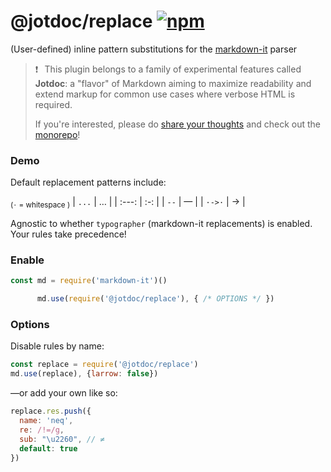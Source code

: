 
# @jotdoc/replace  [![npm](https://img.shields.io/npm/v/%40jotdoc%2Freplace?style=flat-square&logo=npm&label=%20&labelColor=white&color=%23eef)](https://www.npmjs.com/package/@jotdoc/replace) 

(User-defined) inline pattern substitutions for the [markdown-it](https://github.com/markdown-it/markdown-it) parser

> ❗⠀This plugin belongs to a family of experimental features called **Jotdoc**: a  "flavor" of Markdown aiming to maximize readability and extend markup for common use cases where verbose HTML is required.
>
> If you're interested, please do [share your thoughts](https://github.com/Acumane/jotdoc/discussions) and check out the [monorepo](https://github.com/Acumane/jotdoc)!

### Demo
Default replacement patterns include:

<sub>(`·` = whitespace )</sub>
| `...` |  …  |
| :---: | :-: |
| `--`  |  —  |
| `·->·`  |  →  |

Agnostic to whether `typographer` (markdown-it replacements) is enabled.
Your rules take precedence!

### Enable

```js
const md = require('markdown-it')()

      md.use(require('@jotdoc/replace'), { /* OPTIONS */ })
```

### Options

Disable rules by name:
```js
const replace = require('@jotdoc/replace')
md.use(replace), {larrow: false})
```
—or add your own like so:
```js
replace.res.push({
  name: 'neq',
  re: /!=/g,
  sub: "\u2260", // ≠
  default: true
})

```